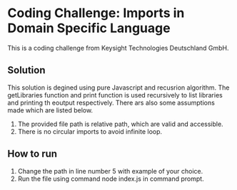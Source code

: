 # Coding Challenge: Imports in Domain Specific Language

This is a coding challenge from Keysight Technologies Deutschland GmbH.


## Solution

This solution is degined using pure Javascript and recusrion algorithm. The getLibraries function and print function is used recursively to list libraries and printing th eoutput respectively. There ars also some assumptions made which are listed below.

1. The provided file path is relative path, which are valid and accessible.
2. There is no circular imports to avoid infinite loop.



## How to run

1. Change the path in line number 5 with example of your choice.
2. Run the file using command node index.js in command prompt.